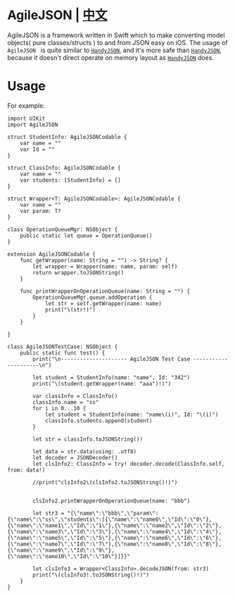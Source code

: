# AgileJSON | [中文](./README_CN.md)

AgileJSON is a framework written in Swift which to make converting model objects( pure classes/structs ) to and from JSON easy on iOS.
The usage of `AgileJSON ` is quite similar to [`HandyJSON`](https://github.com/alibaba/HandyJSON), and it's more safe than [`HandyJSON`](https://github.com/alibaba/HandyJSON), because it doesn't direct operate on memory layout as [`HandyJSON`](https://github.com/alibaba/HandyJSON) does.

# Usage
For example:

```
import UIKit
import AgileJSON

struct StudentInfo: AgileJSONCodable {
    var name = ""
    var Id = ""
}

struct ClassInfo: AgileJSONCodable {
    var name = ""
    var students: [StudentInfo] = []
}

struct Wrapper<T: AgileJSONCodable>: AgileJSONCodable {
    var name = ""
    var param: T?
}

class OperationQueueMgr: NSObject {
    public static let queue = OperationQueue()
}

extension AgileJSONCodable {
    func getWrapper(name: String = "") -> String? {
        let wrapper = Wrapper(name: name, param: self)
        return wrapper.toJSONString()
    }
    
    func printWrapperOnOperationQueue(name: String = "") {
        OperationQueueMgr.queue.addOperation {
            let str = self.getWrapper(name: name)
            print("\(str!)")
        }
    }
    
}

class AgileJSONTestCase: NSObject {
    public static func test() {
        print("\n--------------------- AgileJSON Test Case ---------------------\n")
        
        let student = StudentInfo(name: "name", Id: "342")
        print("\(student.getWrapper(name: "aaa")!)")
        
        var classInfo = ClassInfo()
        classInfo.name = "ss"
        for i in 0...10 {
            let student = StudentInfo(name: "name\(i)", Id: "\(i)")
            classInfo.students.append(student)
        }
        
        let str = classInfo.toJSONString()!
        
        let data = str.data(using: .utf8)
        let decoder = JSONDecoder()
        let clsInfo2: ClassInfo = try! decoder.decode(ClassInfo.self, from: data!)
        
        //print("clsInfo2\(clsInfo2.toJSONString()!)")
        
        
        clsInfo2.printWrapperOnOperationQueue(name: "bbb")
        
        let str3 = "{\"name\":\"bbb\",\"param\":{\"name\":\"ss\",\"students\":[{\"name\":\"name0\",\"Id\":\"0\"},{\"name\":\"name1\",\"Id\":\"1\"},{\"name\":\"name2\",\"Id\":\"2\"},{\"name\":\"name3\",\"Id\":\"3\"},{\"name\":\"name4\",\"Id\":\"4\"},{\"name\":\"name5\",\"Id\":\"5\"},{\"name\":\"name6\",\"Id\":\"6\"},{\"name\":\"name7\",\"Id\":\"7\"},{\"name\":\"name8\",\"Id\":\"8\"},{\"name\":\"name9\",\"Id\":\"9\"},{\"name\":\"name10\",\"Id\":\"10\"}]}}"
        
        let clsInfo3 = Wrapper<ClassInfo>.decodeJSON(from: str3)
        print("\(clsInfo3!.toJSONString()!)")
    }
}

```


